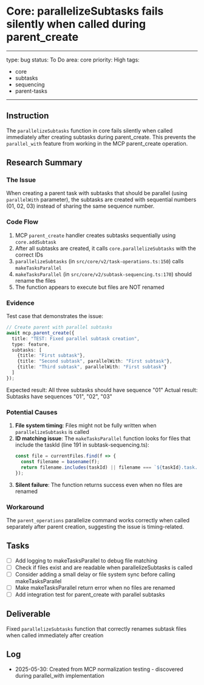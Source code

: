 # Core: parallelizeSubtasks fails silently when called during parent_create

---
type: bug
status: To Do
area: core
priority: High
tags:
  - core
  - subtasks
  - sequencing
  - parent-tasks
---


## Instruction
The `parallelizeSubtasks` function in core fails silently when called immediately after creating subtasks during parent_create. This prevents the `parallel_with` feature from working in the MCP parent_create operation.

## Research Summary

### The Issue
When creating a parent task with subtasks that should be parallel (using `parallelWith` parameter), the subtasks are created with sequential numbers (01, 02, 03) instead of sharing the same sequence number.

### Code Flow
1. MCP `parent_create` handler creates subtasks sequentially using `core.addSubtask`
2. After all subtasks are created, it calls `core.parallelizeSubtasks` with the correct IDs
3. `parallelizeSubtasks` (in `src/core/v2/task-operations.ts:150`) calls `makeTasksParallel`
4. `makeTasksParallel` (in `src/core/v2/subtask-sequencing.ts:170`) should rename the files
5. The function appears to execute but files are NOT renamed

### Evidence
Test case that demonstrates the issue:
```typescript
// Create parent with parallel subtasks
await mcp.parent_create({
  title: "TEST: Fixed parallel subtask creation",
  type: feature,
  subtasks: [
    {title: "First subtask"}, 
    {title: "Second subtask", parallelWith: "First subtask"}, 
    {title: "Third subtask", parallelWith: "First subtask"}
  ]
});
```

Expected result: All three subtasks should have sequence "01"
Actual result: Subtasks have sequences "01", "02", "03"

### Potential Causes
1. **File system timing**: Files might not be fully written when `parallelizeSubtasks` is called
2. **ID matching issue**: The `makeTasksParallel` function looks for files that include the taskId (line 191 in subtask-sequencing.ts):
   ```typescript
   const file = currentFiles.find(f => {
     const filename = basename(f);
     return filename.includes(taskId) || filename === `${taskId}.task.md`;
   });
   ```
3. **Silent failure**: The function returns success even when no files are renamed

### Workaround
The `parent_operations` parallelize command works correctly when called separately after parent creation, suggesting the issue is timing-related.

## Tasks
- [ ] Add logging to makeTasksParallel to debug file matching
- [ ] Check if files exist and are readable when parallelizeSubtasks is called
- [ ] Consider adding a small delay or file system sync before calling makeTasksParallel
- [ ] Make makeTasksParallel return error when no files are renamed
- [ ] Add integration test for parent_create with parallel subtasks

## Deliverable
Fixed `parallelizeSubtasks` function that correctly renames subtask files when called immediately after creation

## Log

- 2025-05-30: Created from MCP normalization testing - discovered during parallel_with implementation
